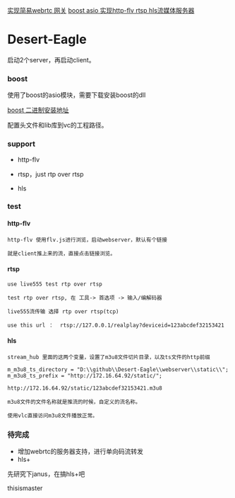 [实现简易webrtc 网关](http://www.jianshu.com/p/61e3c9e13456)
[boost asio 实现http-flv rtsp hls流媒体服务器](http://www.jianshu.com/p/12b41f105836)


# Desert-Eagle

启动2个server，再启动client。

### boost

使用了boost的asio模块，需要下载安装boost的dll

[boost 二进制安装地址](https://sourceforge.net/projects/boost/files/boost-binaries/)

配置头文件和lib库到vc的工程路径。


### support

* http-flv

* rtsp，just rtp over rtsp

* hls

### test

#### http-flv

``` 
http-flv 使用flv.js进行浏览，启动webserver，默认有个链接

就是client推上来的流，直接点击链接浏览。
```

#### rtsp

```
use live555 test rtp over rtsp

test rtp over rtsp, 在 工具-> 首选项 -> 输入/编解码器  

live555流传输 选择 rtp over rtsp(tcp)

use this url ：  rtsp://127.0.0.1/realplay?deviceid=123abcdef32153421 
```

#### hls

``` 
stream_hub 里面的这两个变量，设置了m3u8文件切片目录，以及ts文件的http前缀

m_m3u8_ts_directory = "D:\\github\\Desert-Eagle\\webserver\\static\\";
m_m3u8_ts_prefix = "http://172.16.64.92/static/"; 

http://172.16.64.92/static/123abcdef32153421.m3u8

m3u8文件的文件名称就是推流的时候，自定义的流名称。

使用vlc直接访问m3u8文件播放正常。 
```

### 待完成

* 增加webrtc的服务器支持，进行单向码流转发
* hls+


先研究下janus，在搞hls+吧


thisismaster
